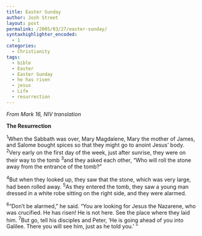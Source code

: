 ```yaml
---
title: Easter Sunday
author: Josh Street
layout: post
permalink: /2005/03/27/easter-sunday/
syntaxhighlighter_encoded:
  - 1
categories:
  - Christianity
tags:
  - bible
  - Easter
  - Easter Sunday
  - he has risen
  - jesus
  - Life
  - resurrection
---
```

*From Mark 16, NIV translation*

**The Resurrection**

<sup>1</sup>When the Sabbath was over, Mary Magdalene, Mary the mother of James, and Salome bought spices so that they might go to anoint Jesus&#8217; body. <sup>2</sup>Very early on the first day of the week, just after sunrise, they were on their way to the tomb <sup>3</sup>and they asked each other, &#8220;Who will roll the stone away from the entrance of the tomb?&#8221;

<sup>4</sup>But when they looked up, they saw that the stone, which was very large, had been rolled away. <sup>5</sup>As they entered the tomb, they saw a young man dressed in a white robe sitting on the right side, and they were alarmed.

<sup>6</sup>&#8220;Don&#8217;t be alarmed,&#8221; he said. &#8220;You are looking for Jesus the Nazarene, who was crucified. He has risen! He is not here. See the place where they laid him. <sup>7</sup>But go, tell his disciples and Peter, &#8216;He is going ahead of you into Galilee. There you will see him, just as he told you.&#8217; &#8220;